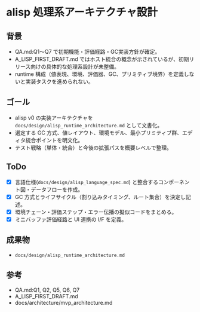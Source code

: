 # alisp 処理系アーキテクチャ設計

## 背景
- QA.md:Q1〜Q7 で初期機能・評価経路・GC実装方針が確定。
- A_LISP_FIRST_DRAFT.md ではホスト統合の概念が示されているが、初期リリース向けの具体的な処理系設計が未整備。
- runtime 構成（値表現、環境、評価器、GC、プリミティブ境界）を定義しないと実装タスクを進められない。

## ゴール
- alisp v0 の実装アーキテクチャを `docs/design/alisp_runtime_architecture.md` として文書化。
- 選定する GC 方式、値レイアウト、環境モデル、最小プリミティブ群、エディタ統合ポイントを明文化。
- テスト戦略（単体・統合）と今後の拡張パスを概要レベルで整理。

## ToDo
- [x] 言語仕様(`docs/design/alisp_language_spec.md`) と整合するコンポーネント図・データフローを作成。
- [x] GC 方式とライフサイクル（割り込みタイミング、ルート集合）を決定し記述。
- [x] 環境チェーン・評価ステップ・エラー伝播の擬似コードをまとめる。
- [x] ミニバッファ評価経路と UI 連携の I/F を定義。

## 成果物
- `docs/design/alisp_runtime_architecture.md`

## 参考
- QA.md:Q1, Q2, Q5, Q6, Q7
- A_LISP_FIRST_DRAFT.md
- docs/architecture/mvp_architecture.md
